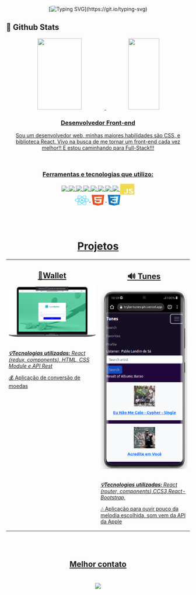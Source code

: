 <div align="center">

[![Typing SVG](https://readme-typing-svg.herokuapp.com/?color=FFFFFF&size=35&center=true&vCenter=true&width=1000&lines=Olá,+Sou+Pablo+Landim+de+Sá;+Seja+bem+vindo+ao+meu+Github!!)](https://git.io/typing-svg)
   </div>
   
   ## 🌟 Github Stats
   
 <p align="center">
<div align="center">
  <a href="https://github.com/PabloLSa">
  <img width="49%" height="195px" src="https://github-readme-stats.vercel.app/api?username=PabloLSa&show_icons=true&theme=dracula&include_all_commits=true&count_private=true" / >
    <img width="41%" height="195px"  src="https://github-readme-stats.vercel.app/api/top-langs/?username=PabloLSa&layout=compact&langs_count=7&theme=dracula"/>
    <div>
       <p>
  
  
### Desenvolvedor Front-end

Sou um desenvolvedor web, minhas maiores habilidades são CSS, e biblioteca React. Vivo na busca de me tornar um front-end cada vez melhor!! E estou caminhando para Full-Stack!!!
       <div style="display: inline_block"><br>
          
### Ferramentas e tecnologias que utilizo:      
          
   <img align="center"  src="https://img.shields.io/badge/bootstrap-%23563D7C.svg?style=for-the-badge&logo=bootstrap&logoColor=white" style="margin-bottom: 4px;" height="30px">      
 <img align="center"  src="https://img.shields.io/badge/git-%23F05033.svg?style=for-the-badge&logo=git&logoColor=white" style="margin-bottom: 4px;" height="30px">
<img align="center"  src="https://img.shields.io/badge/Linux-FCC624?style=for-the-badge&logo=linux&logoColor=black" style="margin-bottom: 4px;" height="30px">
<img align="center"  src="https://img.shields.io/badge/Jest-C21325?style=for-the-badge&logo=jest&logoColor=white" style="margin-bottom: 4px;" height="30px">     
<img align="center"  src="https://img.shields.io/badge/Trello-%23026AA7.svg?style=for-the-badge&logo=Trello&logoColor=white" style="margin-bottom: 4px;" height="30px">
          <img  align="center" src="https://img.shields.io/badge/redux-%23593d88.svg?style=for-the-badge&logo=redux&logoColor=white" style="margin-bottom: 4px;" height="30px">
          <img align="center" src="https://img.shields.io/badge/tailwindcss-%2338B2AC.svg?style=for-the-badge&logo=tailwind-css&logoColor=white" style="margin-bottom: 4px;" height="30px">
           <img align="center" src="https://img.shields.io/badge/React_Router-CA4245?style=for-the-badge&logo=react-router&logoColor=white" style="margin-bottom: 4px;" height="30px">
    <img align="center" alt="Pablo-Js" height="30" width="40" src="https://raw.githubusercontent.com/devicons/devicon/master/icons/javascript/javascript-plain.svg">
 
</div>
         <img align="center" alt="Pablo-Js" height="30" width="40" src="https://raw.githubusercontent.com/devicons/devicon/master/icons/react/react-original.svg"> 
       <img align="center" alt="Pablo-HTML" height="30" width="40" src="https://raw.githubusercontent.com/devicons/devicon/master/icons/html5/html5-original.svg">
  <img align="center" alt="Pablo-CSS" height="30" width="40" src="https://raw.githubusercontent.com/devicons/devicon/master/icons/css3/css3-original.svg">
<br>
<h2>
<br>

<h1 align="center">Projetos</h1>

<table>
  <tr>
    <td valign="top" width="50%">
      <h2 align="center"><a href="https://github.com/PabloLSa/Trybe-Wallet">💸Wallet</a></h2>
      <a href="https://trybe-wallet-ten.vercel.app//"><img width="100%" src="./Wallet.png" alt="Project-preview" /></a>
      <br>
      <br>
      <p><em><strong>💡Tecnologias utilizadas:</strong> React (redux, components), HTML, CSS Module e API Rest</em></p>
      <p>💰 Aplicação de conversão de moedas</p>
    </td>
    <td valign="top" width="50%">
      <h2 align="center"><a href="https://github.com/PabloLSa/TrybeTunes">🔊 Tunes</a></h2>
      <a href="https://trybe-tunes-phi.vercel.app/"><img width="100%" src="./Tunes.png" alt="Project-preview" /></a>
      <br>
      <br>
      <p><em><strong>💡Tecnologias utilizadas:</strong> React (router, components),CCS3,React-Bootstrap, </em></p>
      <p>🎶 Aplicação para ouvir pouco da melodia escolhida, som vem da API da Apple</p>
    </td>
  </tr>
  <tr>
    <table>
    <br>
    <br>


  ## Melhor contato
  
  <h1 align="center"></h1> 
  
  
<a href='https://www.linkedin.com/in/pablolandimdesadev/'><img width=20% src='https://cliply.co/wp-content/uploads/2021/02/372102050_LINKEDIN_ICON_TRANSPARENT_1080.gif'></a>
<a align="right" href='https://www.linkedin.com/in/carloshtbraga/'>
</h2>


<div>
